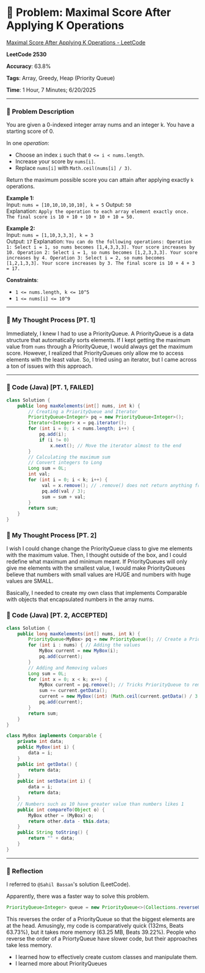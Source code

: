 # 🧮 Problem: Maximal Score After Applying K Operations

[Maximal Score After Applying K Operations - LeetCode](https://leetcode.com/problems/maximal-score-after-applying-k-operations/)

**LeetCode 2530**

**Accuracy**: 63.8%

**Tags**: Array, Greedy, Heap (Priority Queue)

**Time**: 1 Hour, 7 Minutes; 6/20/2025

---

### 🔗 Problem Description

You are given a 0-indexed integer array nums and an integer k. You have a starting score of 0.

In one *operation*:
- Choose an index `i` such that `0 <= i < nums.length`.
- Increase your score by `nums[i]`.
- Replace `nums[i]` with `Math.ceil(nums[i] / 3)`.

Return the maximum possible score you can attain after applying exactly `k` operations.

**Example 1:**  
Input: `nums = [10,10,10,10,10], k = 5`
Output: `50`  
Explanation: `Apply the operation to each array element exactly once. The final score is 10 + 10 + 10 + 10 + 10 = 50.`

**Example 2:**  
Input: `nums = [1,10,3,3,3], k = 3`  
Output: `17`
Explanation: `You can do the following operations:
Operation 1: Select i = 1, so nums becomes [1,4,3,3,3]. Your score increases by 10.
Operation 2: Select i = 1, so nums becomes [1,2,3,3,3]. Your score increases by 4.
Operation 3: Select i = 2, so nums becomes [1,2,1,3,3]. Your score increases by 3.
The final score is 10 + 4 + 3 = 17.`

**Constraints**:

- `1 <= nums.length, k <= 10^5`
- `1 <= nums[i] <= 10^9`

---

### 🧠 My Thought Process [PT. 1]

Immediately, I knew I had to use a PriorityQueue. A PriorityQueue is a data structure that automatically sorts elements. If I kept getting the maximum value from `nums` through a PriorityQueue, I would always get the maximum score. However, I realized that PriorityQueues only allow me to access elements with the least value. So, I tried using an iterator, but I came across a ton of issues with this approach.

---

### 🧪 Code (Java) [PT. 1, FAILED]

```java
class Solution {
    public long maxKelements(int[] nums, int k) {
        // Creating a PriorityQueue and Iterator
        PriorityQueue<Integer> pq = new PriorityQueue<Integer>();
        Iterator<Integer> x = pq.iterator();
        for (int i = 0; i < nums.length; i++) {
            pq.add(i);
            if (i != 0)
                x.next(); // Move the iterator almost to the end
        }
        // Calculating the maximum sum
        // Convert integers to Long
        Long sum = 0L;
        int val;
        for (int i = 0; i < k; i++) {
             val = x.remove(); // .remove() does not return anything from iterators
             pq.add(val / 3);
             sum = sum + val;
        }
        return sum;
    }
}
```

### 🧠 My Thought Process [PT. 2]

I wish I could change change the PriorityQueue class to give me elements with the maximum value. Then, I thought outside of the box, and I could redefine what maximum and minimum meant. If PriorityQueues will only give me elements with the smallest value, I would make PriorityQueues believe that numbers with small values are HUGE and numbers with huge values are SMALL.

Basically, I needed to create my own class that implements Comparable with objects that encapsulated numbers in the array nums.

### 🧪 Code (Java) [PT. 2, ACCEPTED]

```java
class Solution {
    public long maxKelements(int[] nums, int k) {
        PriorityQueue<MyBox> pq = new PriorityQueue(); // Create a PriorityQueue
        for (int i : nums) { // Adding the values
            MyBox current = new MyBox(i);
            pq.add(current);
        }
        // Adding and Removing values
        Long sum = 0L; 
        for (int x = 0; x < k; x++) {
            MyBox current = pq.remove(); // Tricks PriorityQueue to remove Maximum Value
            sum += current.getData();
            current = new MyBox((int) (Math.ceil(current.getData() / 3.0)));
            pq.add(current);
        }
        return sum;
    }
}

class MyBox implements Comparable {
    private int data;
    public MyBox(int i) {
        data = i;
    }
    public int getData() {
        return data;
    }
    public int setData(int i) {
        data = i;
        return data;
    }
    // Numbers such as 10 have greater value than numbers likes 1
    public int compareTo(Object o) {
        MyBox other = (MyBox) o;
        return other.data - this.data;
    }
    public String toString() {
        return "" + data;
    }
}
```

--- 

### 🧠 Reflection

I referred to `@Sahil Bassan`'s solution (LeetCode).

Apparently, there was a faster way to solve this problem.

```java
PriorityQueue<Integer> queue = new PriorityQueue<>(Collections.reverseOrder());
```

This reverses the order of a PriorityQueue so that the biggest elements are at the head. Amusingly, my code is comparatively quick (132ms, Beats 63.73%), but it takes more memory (63.25 MB, Beats 39.22%). People who reverse the order of a PriortyQueue have slower code, but their approaches take less memory.

- I learned how to effectively create custom classes and manipulate them.
- I learned more about PriorityQueues


